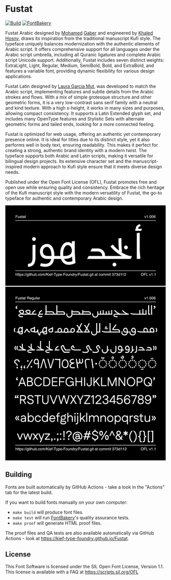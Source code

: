 # Fustat

[![Build](https://github.com/Kief-Type-Foundry/Fustat/actions/workflows/build.yaml/badge.svg)](https://github.com/Kief-Type-Foundry/Fustat/actions/workflows/build.yaml)
[![FontBakery](https://img.shields.io/endpoint?url=https%3A%2F%2Fraw.githubusercontent.com%2Fkief-type-foundry%2FFustat%2Fgh-pages%2Fbadges%2Foverall.json)](https://kief-type-foundry.github.io/Fustat/fontbakery/fontbakery-report.html)

Fustat Arabic designed by [Mohamed](https://gaber.design/) [Gaber](https://www.instagram.com/gue3bara/) and engineered by [Khaled Hosny](https://aliftype.com/), draws its inspiration from the traditional manuscript Kufi style. The typeface uniquely balances modernization with the authentic elements of Arabic script. It offers comprehensive support for all languages under the Arabic script umbrella, including all Quranic ligatures and complete Arabic script Unicode support. Additionally, Fustat includes seven distinct weights: ExtraLight, Light, Regular, Medium, SemiBold, Bold, and ExtraBold, and features a variable font, providing dynamic flexibility for various design applications.

Fustat Latin designed by [Laura Garcia Mut](https://hardtype.xyz/), was developed to match the Arabic script, implementing features and subtle details from the Arabic strokes and flows. With a mix of simple grotesque structure and other geometric forms, it is a very low-contrast sans serif family with a neutral and kind texture. With a high x-height, it works in many sizes and purposes, allowing compact consistency. It supports a Latin Extended glyph set, and includes many OpenType features and Stylistic Sets with alternate geometric forms and tailed ends, looking for a more connected feeling.

Fustat is optimized for web usage, offering an authentic yet contemporary presence online. It is ideal for titles due to its distinct style, yet it also performs well in body text, ensuring readability. This makes it perfect for creating a strong, authentic brand identity with a modern twist. The typeface supports both Arabic and Latin scripts, making it versatile for bilingual design projects. Its extensive character set and the manuscript-inspired modern approach to Kufi style ensure that it meets diverse design needs.

Published under the Open Font License (OFL), Fustat promotes free and open use while ensuring quality and consistency. Embrace the rich heritage of the Kufi manuscript style with the modern versatility of Fustat, the go-to typeface for authentic and contemporary Arabic design.

![Sample Image](documentation/image1.png)
![Sample Image](documentation/image2.png)

## Building

Fonts are built automatically by GitHub Actions - take a look in the "Actions" tab for the latest build.

If you want to build fonts manually on your own computer:

* `make build` will produce font files.
* `make test` will run [FontBakery](https://github.com/googlefonts/fontbakery)'s quality assurance tests.
* `make proof` will generate HTML proof files.

The proof files and QA tests are also available automatically via GitHub Actions - look at https://kief-type-foundry.github.io/Fustat.

## License

This Font Software is licensed under the SIL Open Font License, Version 1.1.
This license is available with a FAQ at
https://scripts.sil.org/OFL
